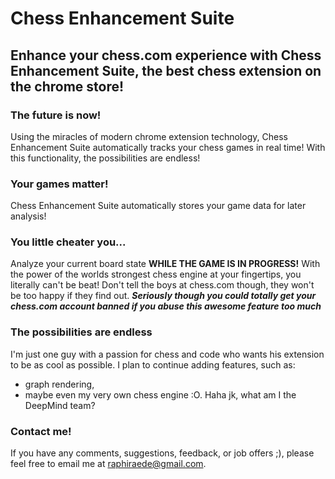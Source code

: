 # Chess Enhancement Suite

## Enhance your chess.com experience with Chess Enhancement Suite, the best chess extension on the chrome store!

### The future is now!
Using the miracles of modern chrome extension technology, Chess Enhancement Suite automatically tracks your chess games in real time! With this functionality, the possibilities are endless!

### Your games matter!
Chess Enhancement Suite automatically stores your game data for later analysis! 

### You little cheater you...
Analyze your current board state **WHILE THE GAME IS IN PROGRESS!**
With the power of the worlds strongest chess engine at your fingertips, you literally can't be beat!
Don't tell the boys at chess.com though, they won't be too happy if they find out.
***Seriously though you could totally get your chess.com account banned if you abuse this awesome feature too much***

### The possibilities are endless
I'm just one guy with a passion for chess and code who wants his extension to be as cool as possible.
I plan to continue adding features, such as:
- graph rendering,
- maybe even my very own chess engine :O. Haha jk, what am I the DeepMind team?

### Contact me!
If you have any comments, suggestions, feedback, or job offers ;), please feel free to email me at raphiraede@gmail.com.
